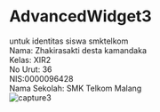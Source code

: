 # AdvancedWidget3
untuk identitas siswa smktelkom <br>
Nama: Zhakirasakti desta kamandaka <br>
Kelas: XIR2 <br>
No Urut: 36 <br>
NIS:0000096428 <br>
Nama Sekolah: SMK Telkom Malang<br>
![capture3](https://cloud.githubusercontent.com/assets/22295695/20034900/76575fa8-a402-11e6-8e09-7ee8cd6c9b6c.PNG)
